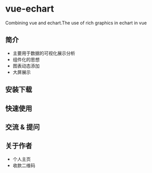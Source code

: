 # vue-echart
Combining vue and echart.The use of rich graphics in echart in vue
## 简介
- 主要用于数据的可视化展示分析
- 组件化的思想
- 图表动态添加
- 大屏展示
## 安装下载

## 快速使用

## 交流 & 提问

## 关于作者
- 个人主页
- 收款二维码